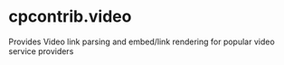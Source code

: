 # cpcontrib.video
Provides Video link parsing and embed/link rendering for popular video service providers
